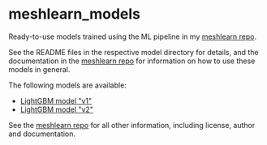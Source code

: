 # meshlearn_models
Ready-to-use models trained using the ML pipeline in my [meshlearn repo](https://github.com/dfsp-spirit/meshlearn).

See the README files in the respective model directory for details, and the documentation in the [meshlearn repo](https://github.com/dfsp-spirit/meshlearn) for information on how to use these models in general.

The following models are available:

* [LightGBM model "v1"](./models/lightgbm/v1/)
* [LightGBM model "v2"](./models/lightgbm/v2/)

See the [meshlearn repo](https://github.com/dfsp-spirit/meshlearn) for all other information, including license, author and documentation.
